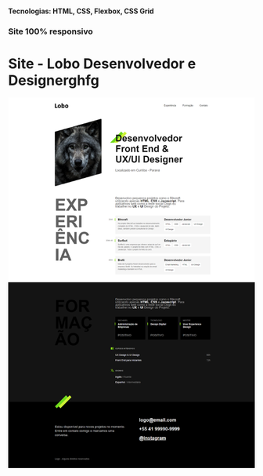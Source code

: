 <h4>Tecnologias: HTML, CSS, Flexbox, CSS Grid</h4>
<h3>Site 100% responsivo</h3>

# Site - Lobo Desenvolvedor e Designerghfg
<img src="https://github.com/dieegobs/Lobo---Desenvolvedor-e-Designer/blob/main/img/lobo.png?raw=true"/>
